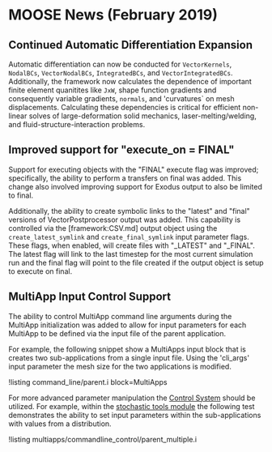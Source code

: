 # MOOSE News (February 2019)

## Continued Automatic Differentiation Expansion

Automatic differentiation can now be conducted for `VectorKernels`, `NodalBCs`,
`VectorNodalBCs`, `IntegratedBCs`, and `VectorIntegratedBCs`. Additionally, the
framework now calculates the dependence of important finite element quanitites
like `JxW`, shape function gradients and consequently variable gradients,
`normals`, and 'curvatures` on mesh displacements. Calculating these
dependencies is critical for efficient non-linear solves of large-deformation
solid mechanics, laser-melting/welding, and fluid-structure-interaction
problems.

## Improved support for "execute_on = FINAL"

Support for executing objects with the "FINAL" execute flag was improved; specifically, the ability
to perform a transfers on final was added. This change also involved improving support for Exodus
output to also be limited to final.

Additionally, the ability to create symbolic links to the "latest" and "final" versions of
VectorPostprocessor output was added. This capability is controlled via the [framework:CSV.md] output object
using the `create_latest_symlink` and `create_final_symlink` input parameter flags. These flags,
when enabled, will create files with "_LATEST" and "_FINAL". The latest flag will link to the last
timestep for the most current simulation run and the final flag will point to the file created
if the output object is setup to execute on final.

## MultiApp Input Control Support

The ability to control MultiApp command line arguments during the MultiApp initialization was
added to allow for input parameters for each MultiApp to be defined via the input file of the
parent application.

For example, the following snippet show a MultiApps input block that is creates two sub-applications
from a single input file. Using the 'cli_args' input parameter the mesh size for the two
applications is modified.

!listing command_line/parent.i block=MultiApps

For more advanced parameter manipulation the [Control System](framework:Controls/index.md) should be utilized.
For example, within the [stochastic tools module](stochastic_tools:stochastic_tools/index.md) the following test
demonstrates the ability to set input parameters within the sub-applications with values from a
distribution.

!listing multiapps/commandline_control/parent_multiple.i
